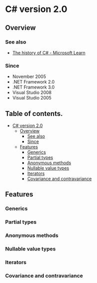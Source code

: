 # C# version 2.0

## Overview

### See also

* [The history of C# - Microsoft Learn](https://learn.microsoft.com/ja-jp/dotnet/csharp/whats-new/csharp-version-history#c-version-20)

### Since

- November 2005	
- .NET Framework 2.0
- .NET Framework 3.0
- Visual Studio 2008
- Visual Studio 2005


## Table of contents. <!-- omit in toc -->

- [C# version 2.0](#c-version-20)
  - [Overview](#overview)
    - [See also](#see-also)
    - [Since](#since)
  - [Features](#features)
    - [Generics](#generics)
    - [Partial types](#partial-types)
    - [Anonymous methods](#anonymous-methods)
    - [Nullable value types](#nullable-value-types)
    - [Iterators](#iterators)
    - [Covariance and contravariance](#covariance-and-contravariance)


## Features

### Generics
### Partial types
### Anonymous methods
### Nullable value types
### Iterators
### Covariance and contravariance
